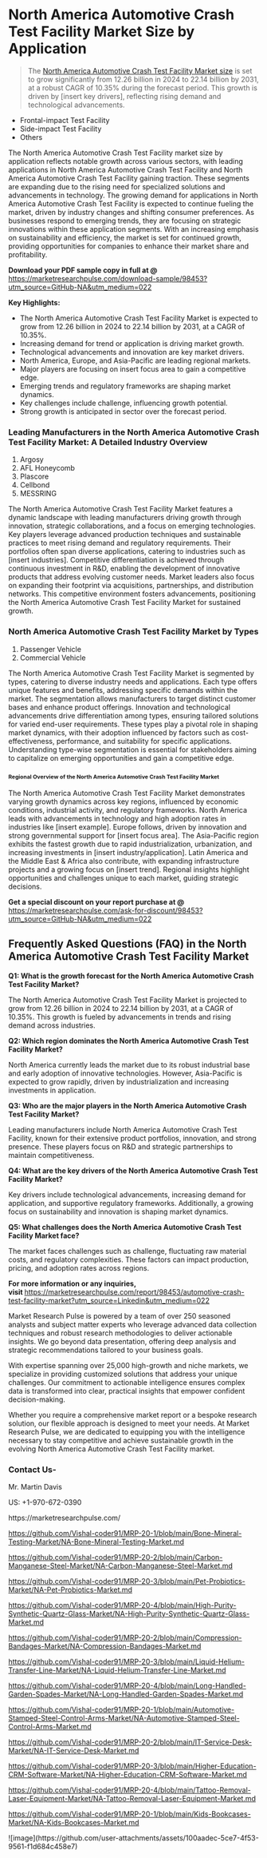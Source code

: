 <h1>North America Automotive Crash Test Facility Market&nbsp;Size by Application</h1><blockquote><p>The <a href="https://marketresearchpulse.com/download-sample/98453?utm_source=GitHub-NA&amp;utm_medium=022">North America Automotive Crash Test Facility Market size</a> is set to grow significantly from 12.26 billion in 2024 to 22.14 billion by 2031, at a robust CAGR of 10.35% during the forecast period. This growth is driven by [insert key drivers], reflecting rising demand and technological advancements.</p></blockquote><ul><li>Frontal-impact Test Facility<li> Side-impact Test Facility<li> Others</li></ul><p>The North America Automotive Crash Test Facility market size by application reflects notable growth across various sectors, with leading applications in North America Automotive Crash Test Facility and North America Automotive Crash Test Facility gaining traction. These segments are expanding due to the rising need for specialized solutions and advancements in technology. The growing demand for applications in North America Automotive Crash Test Facility is expected to continue fueling the market, driven by industry changes and shifting consumer preferences. As businesses respond to emerging trends, they are focusing on strategic innovations within these application segments. With an increasing emphasis on sustainability and efficiency, the market is set for continued growth, providing opportunities for companies to enhance their market share and profitability.</p><p><strong>Download your PDF sample copy in full at @ </strong><a href="https://marketresearchpulse.com/download-sample/98453?utm_source=GitHub-NA&amp;utm_medium=022">https://marketresearchpulse.com/download-sample/98453?utm_source=GitHub-NA&amp;utm_medium=022</a></p><p><strong>Key Highlights: </strong></p><ul><li>The North America Automotive Crash Test Facility Market is expected to grow from 12.26 billion in 2024 to 22.14 billion by 2031, at a CAGR of 10.35%.</li><li>Increasing demand for trend or application is driving market growth.</li><li>Technological advancements and innovation are key market drivers.</li><li>North America, Europe, and Asia-Pacific are leading regional markets.</li><li>Major players are focusing on insert focus area to gain a competitive edge.</li><li>Emerging trends and regulatory frameworks are shaping market dynamics.</li><li>Key challenges include challenge, influencing growth potential.</li><li>Strong growth is anticipated in sector over the forecast period.</li></ul><h3>Leading Manufacturers in the North America Automotive Crash Test Facility Market: A Detailed Industry Overview</h3><ol><li>Argosy</li><li>AFL Honeycomb</li><li>Plascore</li><li>Cellbond</li><li>MESSRING</li></ol><div class="flex max-w-full flex-col flex-grow"><div class="min-h-8 text-message flex w-full flex-col items-end gap-2 whitespace-normal break-words [.text-message+&amp;]:mt-5" dir="auto" data-message-author-role="assistant" data-message-id="fd8432e4-4910-450d-b182-61b7bfb0a01f" data-message-model-slug="gpt-4o"><div class="flex w-full flex-col gap-1 empty:hidden first:pt-[3px]"><div class="markdown prose w-full break-words dark:prose-invert light"><p>The North America Automotive Crash Test Facility Market features a dynamic landscape with leading manufacturers driving growth through innovation, strategic collaborations, and a focus on emerging technologies. Key players leverage advanced production techniques and sustainable practices to meet rising demand and regulatory requirements. Their portfolios often span diverse applications, catering to industries such as [insert industries]. Competitive differentiation is achieved through continuous investment in R&amp;D, enabling the development of innovative products that address evolving customer needs. Market leaders also focus on expanding their footprint via acquisitions, partnerships, and distribution networks. This competitive environment fosters advancements, positioning the North America Automotive Crash Test Facility Market for sustained growth.</p></div></div></div></div><h3>North America Automotive Crash Test Facility Market by Types</h3><ol><li>Passenger Vehicle<li> Commercial Vehicle</li></ol><div class="flex max-w-full flex-col flex-grow"><div class="min-h-8 text-message flex w-full flex-col items-end gap-2 whitespace-normal break-words [.text-message+&amp;]:mt-5" dir="auto" data-message-author-role="assistant" data-message-id="084470be-0bb7-4664-bddf-5156b4f41249" data-message-model-slug="gpt-4o-mini"><div class="flex w-full flex-col gap-1 empty:hidden first:pt-[3px]"><div class="markdown prose w-full break-words dark:prose-invert light"><p>The North America Automotive Crash Test Facility Market is segmented by types, catering to diverse industry needs and applications. Each type offers unique features and benefits, addressing specific demands within the market. The segmentation allows manufacturers to target distinct customer bases and enhance product offerings. Innovation and technological advancements drive differentiation among types, ensuring tailored solutions for varied end-user requirements. These types play a pivotal role in shaping market dynamics, with their adoption influenced by factors such as cost-effectiveness, performance, and suitability for specific applications. Understanding type-wise segmentation is essential for stakeholders aiming to capitalize on emerging opportunities and gain a competitive edge.</p></div></div></div></div><h3><span style="font-size: 11px;">Regional Overview of the North America Automotive Crash Test Facility Market</span></h3><div class="flex max-w-full flex-col flex-grow"><div class="min-h-8 text-message flex w-full flex-col items-end gap-2 whitespace-normal break-words [.text-message+&amp;]:mt-5" dir="auto" data-message-author-role="assistant" data-message-id="e9038762-ce64-4e30-91c9-9bd413514231" data-message-model-slug="gpt-4o-mini"><div class="flex w-full flex-col gap-1 empty:hidden first:pt-[3px]"><div class="markdown prose w-full break-words dark:prose-invert light"><p>The North America Automotive Crash Test Facility Market demonstrates varying growth dynamics across key regions, influenced by economic conditions, industrial activity, and regulatory frameworks. North America leads with advancements in technology and high adoption rates in industries like [insert example]. Europe follows, driven by innovation and strong governmental support for [insert focus area]. The Asia-Pacific region exhibits the fastest growth due to rapid industrialization, urbanization, and increasing investments in [insert industry/application]. Latin America and the Middle East &amp; Africa also contribute, with expanding infrastructure projects and a growing focus on [insert trend]. Regional insights highlight opportunities and challenges unique to each market, guiding strategic decisions.</p></div></div></div></div><p><strong>Get a special discount on your report purchase at @ </strong><a href="https://marketresearchpulse.com/ask-for-discount/98453?utm_source=GitHub-NA&amp;utm_medium=022">https://marketresearchpulse.com/ask-for-discount/98453?utm_source=GitHub-NA&amp;utm_medium=022</a></p><h2>Frequently Asked Questions (FAQ) in the North America Automotive Crash Test Facility Market</h2><p><strong>Q1: What is the growth forecast for the North America Automotive Crash Test Facility Market?</strong></p><p>The North America Automotive Crash Test Facility Market is projected to grow from 12.26 billion in 2024 to 22.14 billion by 2031, at a CAGR of 10.35%. This growth is fueled by advancements in trends and rising demand across industries.</p><p><strong>Q2: Which region dominates the North America Automotive Crash Test Facility Market?</strong></p><p>North America currently leads the market due to its robust industrial base and early adoption of innovative technologies. However, Asia-Pacific is expected to grow rapidly, driven by industrialization and increasing investments in application.</p><p><strong>Q3: Who are the major players in the North America Automotive Crash Test Facility Market?</strong></p><p>Leading manufacturers include North America Automotive Crash Test Facility, known for their extensive product portfolios, innovation, and strong presence. These players focus on R&amp;D and strategic partnerships to maintain competitiveness.</p><p><strong>Q4: What are the key drivers of the North America Automotive Crash Test Facility Market?</strong></p><p>Key drivers include technological advancements, increasing demand for application, and supportive regulatory frameworks. Additionally, a growing focus on sustainability and innovation is shaping market dynamics.</p><p><strong>Q5: What challenges does the North America Automotive Crash Test Facility Market face?</strong></p><p>The market faces challenges such as challenge, fluctuating raw material costs, and regulatory complexities. These factors can impact production, pricing, and adoption rates across regions.</p><p><strong>For more information or any inquiries, visit&nbsp;</strong><a href="https://marketresearchpulse.com/report/98453/automotive-crash-test-facility-market?utm_source=Linkedin&utm_medium=022">https://marketresearchpulse.com/report/98453/automotive-crash-test-facility-market?utm_source=Linkedin&utm_medium=022</a></p><p>Market Research Pulse is powered by a team of over 250 seasoned analysts and subject matter experts who leverage advanced data collection techniques and robust research methodologies to deliver actionable insights. We go beyond data presentation, offering deep analysis and strategic recommendations tailored to your business goals.</p><p>With expertise spanning over 25,000 high-growth and niche markets, we specialize in providing customized solutions that address your unique challenges. Our commitment to actionable intelligence ensures complex data is transformed into clear, practical insights that empower confident decision-making.</p><p>Whether you require a comprehensive market report or a bespoke research solution, our flexible approach is designed to meet your needs. At Market Research Pulse, we are dedicated to equipping you with the intelligence necessary to stay competitive and achieve sustainable growth in the evolving North America Automotive Crash Test Facility market.</p><h3><strong>Contact Us-</strong></h3><p>Mr. Martin Davis</p><p>US: +1-970-672-0390</p><p>https://marketresearchpulse.com/</p><p><a href="https://github.com/Vishal-coder91/MRP-20-1/blob/main/Bone-Mineral-Testing-Market/NA-Bone-Mineral-Testing-Market.md">https://github.com/Vishal-coder91/MRP-20-1/blob/main/Bone-Mineral-Testing-Market/NA-Bone-Mineral-Testing-Market.md</a></p><p><a href="https://github.com/Vishal-coder91/MRP-20-2/blob/main/Carbon-Manganese-Steel-Market/NA-Carbon-Manganese-Steel-Market.md">https://github.com/Vishal-coder91/MRP-20-2/blob/main/Carbon-Manganese-Steel-Market/NA-Carbon-Manganese-Steel-Market.md</a></p><p><a href="https://github.com/Vishal-coder91/MRP-20-3/blob/main/Pet-Probiotics-Market/NA-Pet-Probiotics-Market.md">https://github.com/Vishal-coder91/MRP-20-3/blob/main/Pet-Probiotics-Market/NA-Pet-Probiotics-Market.md</a></p><p><a href="https://github.com/Vishal-coder91/MRP-20-4/blob/main/High-Purity-Synthetic-Quartz-Glass-Market/NA-High-Purity-Synthetic-Quartz-Glass-Market.md">https://github.com/Vishal-coder91/MRP-20-4/blob/main/High-Purity-Synthetic-Quartz-Glass-Market/NA-High-Purity-Synthetic-Quartz-Glass-Market.md</a></p><p><a href="https://github.com/Vishal-coder91/MRP-20-2/blob/main/Compression-Bandages-Market/NA-Compression-Bandages-Market.md">https://github.com/Vishal-coder91/MRP-20-2/blob/main/Compression-Bandages-Market/NA-Compression-Bandages-Market.md</a></p><p><a href="https://github.com/Vishal-coder91/MRP-20-3/blob/main/Liquid-Helium-Transfer-Line-Market/NA-Liquid-Helium-Transfer-Line-Market.md">https://github.com/Vishal-coder91/MRP-20-3/blob/main/Liquid-Helium-Transfer-Line-Market/NA-Liquid-Helium-Transfer-Line-Market.md</a></p><p><a href="https://github.com/Vishal-coder91/MRP-20-4/blob/main/Long-Handled-Garden-Spades-Market/NA-Long-Handled-Garden-Spades-Market.md">https://github.com/Vishal-coder91/MRP-20-4/blob/main/Long-Handled-Garden-Spades-Market/NA-Long-Handled-Garden-Spades-Market.md</a></p><p><a href="https://github.com/Vishal-coder91/MRP-20-1/blob/main/Automotive-Stamped-Steel-Control-Arms-Market/NA-Automotive-Stamped-Steel-Control-Arms-Market.md">https://github.com/Vishal-coder91/MRP-20-1/blob/main/Automotive-Stamped-Steel-Control-Arms-Market/NA-Automotive-Stamped-Steel-Control-Arms-Market.md</a></p><p><a href="https://github.com/Vishal-coder91/MRP-20-2/blob/main/IT-Service-Desk-Market/NA-IT-Service-Desk-Market.md">https://github.com/Vishal-coder91/MRP-20-2/blob/main/IT-Service-Desk-Market/NA-IT-Service-Desk-Market.md</a></p><p><a href="https://github.com/Vishal-coder91/MRP-20-3/blob/main/Higher-Education-CRM-Software-Market/NA-Higher-Education-CRM-Software-Market.md">https://github.com/Vishal-coder91/MRP-20-3/blob/main/Higher-Education-CRM-Software-Market/NA-Higher-Education-CRM-Software-Market.md</a></p><p><a href="https://github.com/Vishal-coder91/MRP-20-4/blob/main/Tattoo-Removal-Laser-Equipment-Market/NA-Tattoo-Removal-Laser-Equipment-Market.md">https://github.com/Vishal-coder91/MRP-20-4/blob/main/Tattoo-Removal-Laser-Equipment-Market/NA-Tattoo-Removal-Laser-Equipment-Market.md</a></p><p><a href="https://github.com/Vishal-coder91/MRP-20-1/blob/main/Kids-Bookcases-Market/NA-Kids-Bookcases-Market.md">https://github.com/Vishal-coder91/MRP-20-1/blob/main/Kids-Bookcases-Market/NA-Kids-Bookcases-Market.md</a></p>
![image](https://github.com/user-attachments/assets/100aadec-5ce7-4f53-9561-f1d684c458e7)
